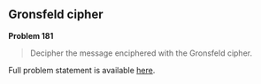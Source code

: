 Gronsfeld cipher
----------------

**Problem 181**

> Decipher the message enciphered with the Gronsfeld cipher.

Full problem statement is available [here][mirror].

[mirror]: https://github.com/rdtsc/codeeval-problem-statements/tree/master/moderate/181-gronsfeld-cipher/
          "View Problem Statement Mirror"
